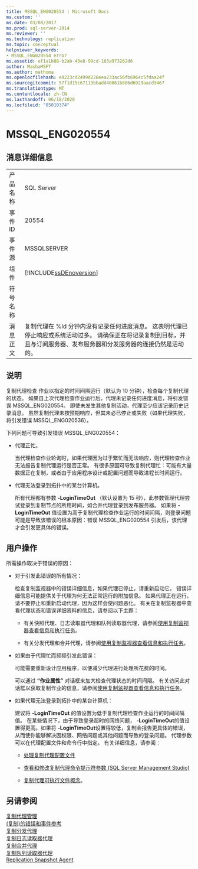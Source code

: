 ```yaml
---
title: MSSQL_ENG020554 | Microsoft Docs
ms.custom: ''
ms.date: 03/08/2017
ms.prod: sql-server-2014
ms.reviewer: ''
ms.technology: replication
ms.topic: conceptual
helpviewer_keywords:
- MSSQL_ENG020554 error
ms.assetid: ef1a1b88-b2ab-43e8-99cd-163a973262d6
author: MashaMSFT
ms.author: mathoma
ms.openlocfilehash: e0223cd2499d228eea233ac56fb6964c5fdaa24f
ms.sourcegitcommit: 57f1d15c67113bbadd40861b886d6929aacd3467
ms.translationtype: MT
ms.contentlocale: zh-CN
ms.lasthandoff: 06/18/2020
ms.locfileid: "85010374"
---
```

# <a name="mssql_eng020554"></a>MSSQL_ENG020554
    
## <a name="message-details"></a>消息详细信息  
  
|||  
|-|-|  
|产品名称|SQL Server|  
|事件 ID|20554|  
|事件源|MSSQLSERVER|  
|组件|[!INCLUDE[ssDEnoversion](../../includes/ssdenoversion-md.md)]|  
|符号名称||  
|消息正文|复制代理在 %ld 分钟内没有记录任何进度消息。 这表明代理已停止响应或系统活动过多。 请确保正在将记录复制到目标，并且与订阅服务器、发布服务器和分发服务器的连接仍然是活动的。|  
  
## <a name="explanation"></a>说明  
 复制代理检查  作业以指定的时间间隔运行（默认为 10 分钟），检查每个复制代理的状态。 如果自上次代理检查作业运行后，代理未记录任何进度消息，将引发错误 MSSQL_ENG020554。 即使未发生其他复制活动，代理至少应该记录历史记录消息。 虽然复制代理未按预期响应，但其未必已停止或失败（如果代理失败，将引发错误 MSSQL_ENG020536）。  
  
 下列问题可导致引发错误 MSSQL_ENG020554：  
  
-   代理正忙。  
  
     当代理检查作业轮询时，如果代理因为过于繁忙而无法响应，则代理检查作业无法报告复制代理运行是否正常。 有很多原因可导致复制代理忙：可能有大量数据正在复制，或者由于应用程序设计或配置问题而导致进程长时间运行。  
  
-   代理无法登录到拓扑中的某台计算机。  
  
     所有代理都有参数 **-LoginTimeOut** （默认设置为 15 秒），此参数管理代理尝试登录到复制节点的所用时间，如合并代理登录到发布服务器。 如果将 **-LoginTimeOut** 值设置为高于复制代理检查作业运行的时间间隔，则登录问题可能是导致该错误的根本原因：错误 MSSQL_ENG020554 引发后，该代理才会引发更具体的错误。  
  
## <a name="user-action"></a>用户操作  
 所需操作取决于错误的原因：  
  
-   对于引发此错误的所有情况：  
  
     检查复制监视器中的错误详细信息，如果代理已停止，请重新启动它。 错误详细信息可能提供关于代理为何无法正常运行的附加信息。 如果代理正在运行，请不要停止和重新启动代理，因为这样会使问题恶化。 有关在复制监视器中查看代理状态和错误详细资料的信息，请参阅以下主题：  
  
    -   有关快照代理、日志读取器代理和队列读取器代理，请参阅[使用复制监视器查看信息和执行任务](monitor/view-information-and-perform-tasks-replication-monitor.md)。  
  
    -   有关分发代理和合并代理，请参阅[使用复制监视器查看信息和执行任务](monitor/view-information-and-perform-tasks-replication-monitor.md)。  
  
-   如果由于代理忙而频频引发此错误：  
  
     可能需要重新设计应用程序，以便减少代理进行处理所花费的时间。  
  
     可以通过 **“作业属性”** 对话框来加大检查代理状态的时间间隔。 有关访问此对话框以获取复制作业的信息，请参阅[使用复制监视器查看信息和执行任务](monitor/view-information-and-perform-tasks-replication-monitor.md)。  
  
-   如果代理无法登录到拓扑中的某台计算机：  
  
     建议将 **-LoginTimeOut** 的值设置为低于复制代理检查作业运行的时间间隔值。 在某些情况下，由于导致登录超时的网络问题， **-LoginTimeOut**的值设置得更高。如果将 **-LoginTimeOut**设置得较低，复制会报告更具体的错误，从而使你能够解决因权限、网络问题或其他问题而导致的登录问题。 代理参数可以在代理配置文件和命令行中指定。 有关详细信息，请参阅：  
  
    -   [处理复制代理配置文件](agents/replication-agent-profiles.md)  
  
    -   [查看和修改复制代理命令提示符参数 (SQL Server Management Studio)](agents/view-and-modify-replication-agent-command-prompt-parameters.md)  
  
    -   [复制代理可执行文件概念](concepts/replication-agent-executables-concepts.md)。  
  
## <a name="see-also"></a>另请参阅  
 [复制代理管理](agents/replication-agent-administration.md)   
 [&#40;复制&#41;的错误和事件参考](errors-and-events-reference-replication.md)   
 [复制分发代理](agents/replication-distribution-agent.md)   
 [复制日志读取器代理](agents/replication-log-reader-agent.md)   
 [复制合并代理](agents/replication-merge-agent.md)   
 [复制队列读取器代理](agents/replication-queue-reader-agent.md)   
 [Replication Snapshot Agent](agents/replication-snapshot-agent.md)  
  
  
